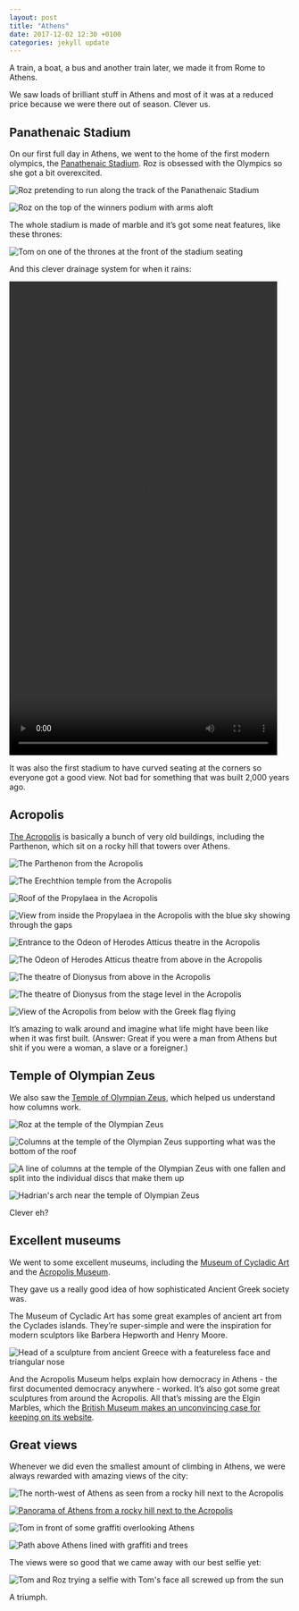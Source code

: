 ```yaml
---
layout: post
title: "Athens"
date: 2017-12-02 12:30 +0100
categories: jekyll update
---
```


A train, a boat, a bus and another train later, we made it from Rome to Athens.

We saw loads of brilliant stuff in Athens and most of it was at a reduced price because we were there out of season. Clever us. 

## Panathenaic Stadium

On our first full day in Athens, we went to the home of the first modern olympics, the [Panathenaic Stadium](https://en.m.wikipedia.org/wiki/Panathenaic_Stadium). Roz is obsessed with the Olympics so she got a bit overexcited.

![Roz pretending to run along the track of the Panathenaic Stadium](https://github.com/tombye/trexit/raw/gh-pages/assets/images/roz-pulling-a-brucey-at-the-panatheniac-stadium.jpg)

![Roz on the top of the winners podium with arms aloft](https://github.com/tombye/trexit/raw/gh-pages/assets/images/roz-on-the-olympic-podium.jpg)

The whole stadium is made of marble and it’s got some neat features, like these thrones:

![Tom on one of the thrones at the front of the stadium seating](https://github.com/tombye/trexit/raw/gh-pages/assets/images/tom-on-throne-at-panathenian-stadium.jpg)

And this clever drainage system for when it rains:

<video src="https://github.com/tombye/trexit/raw/gh-pages/assets/images/drainage-in-the-panathenaic-stadium.mp4" controls height="848" width="480" preload="metadata"><a href="https://github.com/tombye/trexit/raw/gh-pages/assets/images/drainage-in-the-panathenaic-stadium.mp4">Download this video of water draining in the Panathenaic Stadium.</a></video>

It was also the first stadium to have curved seating at the corners so everyone got a good view. Not bad for something that was built 2,000 years ago.

## Acropolis

[The Acropolis](https://en.m.wikipedia.org/wiki/Acropolis_of_Athens) is basically a bunch of very old buildings, including the Parthenon, which sit on a rocky hill that towers over Athens.

![The Parthenon from the Acropolis](https://github.com/tombye/trexit/raw/gh-pages/assets/images/acropolis-parthenon.jpg)

![The Erechthion temple from the Acropolis](https://github.com/tombye/trexit/raw/gh-pages/assets/images/erechthion-temple-in-acropolis.jpg)

![Roof of the Propylaea in the Acropolis](https://github.com/tombye/trexit/raw/gh-pages/assets/images/roof-of-propylaea-in-acropolis.jpg)

![View from inside the Propylaea in the Acropolis with the blue sky showing through the gaps](https://github.com/tombye/trexit/raw/gh-pages/assets/images/roof-of-propylaea-in-acropolis-2.jpg)

![Entrance to the Odeon of Herodes Atticus theatre in the Acropolis](https://github.com/tombye/trexit/raw/gh-pages/assets/images/odeon-of-herodes-atticus-entrance.jpg)

![The Odeon of Herodes Atticus theatre from above in the Acropolis](https://github.com/tombye/trexit/raw/gh-pages/assets/images/odeon-of-herodes-atticus-from-above.jpg)

![The theatre of Dionysus from above in the Acropolis](https://github.com/tombye/trexit/raw/gh-pages/assets/images/theatre-of-dionysus-from-above.jpg)

![The theatre of Dionysus from the stage level in the Acropolis](https://github.com/tombye/trexit/raw/gh-pages/assets/images/theatre-of-dionysus-from-the-stage.jpg)

![View of the Acropolis from below with the Greek flag flying](https://github.com/tombye/trexit/raw/gh-pages/assets/images/acropolis-from-below-with-greek-flag.jpg)

It’s amazing to walk around and imagine what life might have been like when it was first built. (Answer: Great if you were a man from Athens but shit if you were a woman, a slave or a foreigner.)

## Temple of Olympian Zeus

We also saw the [Temple of Olympian Zeus](https://en.m.wikipedia.org/wiki/Temple_of_Olympian_Zeus,_Athens), which helped us understand how columns work. 

![Roz at the temple of the Olympian Zeus](https://github.com/tombye/trexit/raw/gh-pages/assets/images/roz-with-columns-in-olympian-zeus-temple.jpg)

![Columns at the temple of the Olympian Zeus supporting what was the bottom of the roof](https://github.com/tombye/trexit/raw/gh-pages/assets/images/temple-of-olympian-zeus-columns-with-crossbeam.jpg)

![A line of columns at the temple of the Olympian Zeus with one fallen and split into the individual discs that make them up](https://github.com/tombye/trexit/raw/gh-pages/assets/images/temple-of-olympian-zeus-columns-one-toppled.jpg)

![Hadrian's arch near the temple of Olympian Zeus](https://github.com/tombye/trexit/raw/gh-pages/assets/images/hadrians-arch-near-temple-of-olympian-zeus.jpg)

Clever eh?

## Excellent museums

We went to some excellent museums, including the [Museum of Cycladic Art](https://www.cycladic.gr/) and the [Acropolis Museum](http://www.theacropolismuseum.gr/en).

They gave us a really good idea of how sophisticated Ancient Greek society was. 

The Museum of Cycladic Art has some great examples of ancient art from the Cyclades islands. They’re super-simple and were the inspiration for modern sculptors like Barbera Hepworth and Henry Moore. 

![Head of a sculpture from ancient Greece with a featureless face and triangular nose](https://github.com/tombye/trexit/raw/gh-pages/assets/images/face-from-ancient-greek-sculpture.jpg)

And the Acropolis Museum helps explain how democracy in Athens - the first documented democracy anywhere - worked. It’s also got some great sculptures from around the Acropolis. All that’s missing are the Elgin Marbles, which the [British Museum makes an unconvincing case for keeping on its website](http://www.britishmuseum.org/about_us/news_and_press/statements/parthenon_sculptures.aspx).

## Great views

Whenever we did even the smallest amount of climbing in Athens, we were always rewarded with amazing views of the city:

![The north-west of Athens as seen from a rocky hill next to the Acropolis](https://github.com/tombye/trexit/raw/gh-pages/assets/images/view-over-athens-from-rock.jpg)

[![Panorama of Athens from a rocky hill next to the Acropolis](https://github.com/tombye/trexit/raw/gh-pages/assets/images/athens-panorama.jpg)](https://github.com/tombye/trexit/raw/gh-pages/assets/images/athens-panorama.jpg)

![Tom in front of some graffiti overlooking Athens](https://github.com/tombye/trexit/raw/gh-pages/assets/images/tom-with-fuck-the-police-graffiti-above-athens.jpg)

![Path above Athens lined with graffiti and trees](https://github.com/tombye/trexit/raw/gh-pages/assets/images/graffiti-and-a-tree-in-athens.jpg)

The views were so good that we came away with our best selfie yet:

![Tom and Roz trying a selfie with Tom's face all screwed up from the sun](https://github.com/tombye/trexit/raw/gh-pages/assets/images/tom-and-roz-failed-selfie.jpg)

A triumph.
